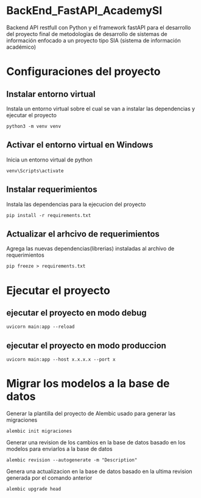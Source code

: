 # BackEnd_FastAPI_AcademySI
Backend API restfull con Python y el framework fastAPI para el desarrollo del proyecto final de metodologías de desarrollo de sistemas de información enfocado a un proyecto tipo SIA (sistema de información académico)

# Configuraciones del proyecto

## Instalar entorno virtual
Instala un entorno virtual sobre el cual se van a instalar las dependencias y ejecutar el proyecto
```
python3 -m venv venv
```

## Activar el entorno virtual en Windows
Inicia un entorno virtual de python
```
venv\Scripts\activate
```

## Instalar requerimientos
Instala las dependencias para la ejecucion del proyecto
```
pip install -r requirements.txt
```

## Actualizar el arhcivo de requerimientos
Agrega las nuevas dependencias(librerias) instaladas al archivo de requerimientos
```
pip freeze > requirements.txt
```


# Ejecutar el proyecto
## ejecutar el proyecto en modo debug
```
uvicorn main:app --reload
```

## ejecutar el proyecto en modo produccion
```
uvicorn main:app --host x.x.x.x --port x
```


# Migrar los modelos a la base de datos
Generar la plantilla del proyecto de Alembic usado para generar las migraciones
```
alembic init migraciones
```

Generar una revision de los cambios en la base de datos basado en los modelos para enviarlos a la base de datos
```
alembic revision --autogenerate -m "Description"
```

Genera una actualizacion en la base de datos basado en la ultima revision generada por el comando anterior
```
alembic upgrade head
```
